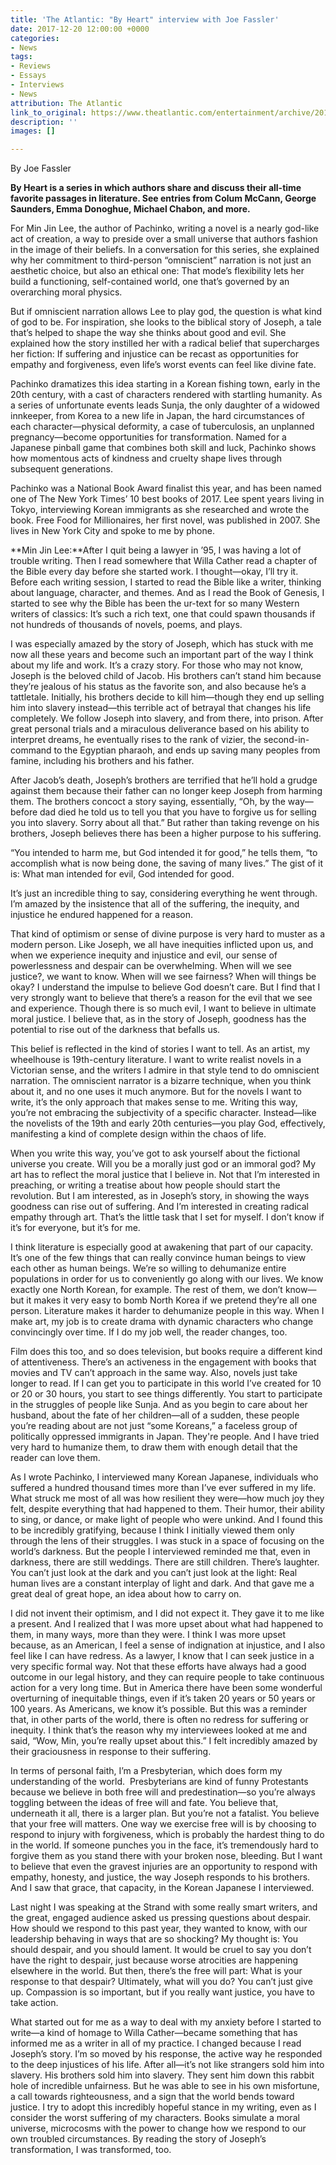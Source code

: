 ```yaml
---
title: 'The Atlantic: "By Heart" interview with Joe Fassler'
date: 2017-12-20 12:00:00 +0000
categories:
- News
tags:
- Reviews
- Essays
- Interviews
- News
attribution: The Atlantic
link_to_original: https://www.theatlantic.com/entertainment/archive/2017/12/min-jin-lee-by-heart/548810/
description: ''
images: []

---
```

By Joe Fassler

**By Heart is a series in which authors share and discuss their all-time favorite passages in literature. See entries from Colum McCann, George Saunders, Emma Donoghue, Michael Chabon, and more.**

For Min Jin Lee, the author of Pachinko, writing a novel is a nearly god-like act of creation, a way to preside over a small universe that authors fashion in the image of their beliefs. In a conversation for this series, she explained why her commitment to third-person “omniscient” narration is not just an aesthetic choice, but also an ethical one: That mode’s flexibility lets her build a functioning, self-contained world, one that’s governed by an overarching moral physics.

But if omniscient narration allows Lee to play god, the question is what kind of god to be. For inspiration, she looks to the biblical story of Joseph, a tale that’s helped to shape the way she thinks about good and evil. She explained how the story instilled her with a radical belief that supercharges her fiction: If suffering and injustice can be recast as opportunities for empathy and forgiveness, even life’s worst events can feel like divine fate.

Pachinko dramatizes this idea starting in a Korean fishing town, early in the 20th century, with a cast of characters rendered with startling humanity. As a series of unfortunate events leads Sunja, the only daughter of a widowed innkeeper, from Korea to a new life in Japan, the hard circumstances of each character—physical deformity, a case of tuberculosis, an unplanned pregnancy—become opportunities for transformation. Named for a Japanese pinball game that combines both skill and luck, Pachinko shows how momentous acts of kindness and cruelty shape lives through subsequent generations.

Pachinko was a National Book Award finalist this year, and has been named one of The New York Times’ 10 best books of 2017. Lee spent years living in Tokyo, interviewing Korean immigrants as she researched and wrote the book. Free Food for Millionaires, her first novel, was published in 2007. She lives in New York City and spoke to me by phone.

**Min Jin Lee:**After I quit being a lawyer in ’95, I was having a lot of trouble writing. Then I read somewhere that Willa Cather read a chapter of the Bible every day before she started work. I thought—okay, I’ll try it. Before each writing session, I started to read the Bible like a writer, thinking about language, character, and themes. And as I read the Book of Genesis, I started to see why the Bible has been the ur-text for so many Western writers of classics: It’s such a rich text, one that could spawn thousands if not hundreds of thousands of novels, poems, and plays.

I was especially amazed by the story of Joseph, which has stuck with me now all these years and become such an important part of the way I think about my life and work. It’s a crazy story. For those who may not know, Joseph is the beloved child of Jacob. His brothers can’t stand him because they’re jealous of his status as the favorite son, and also because he’s a tattletale. Initially, his brothers decide to kill him—though they end up selling him into slavery instead—this terrible act of betrayal that changes his life completely. We follow Joseph into slavery, and from there, into prison. After great personal trials and a miraculous deliverance based on his ability to interpret dreams, he eventually rises to the rank of vizier, the second-in-command to the Egyptian pharaoh, and ends up saving many peoples from famine, including his brothers and his father.

After Jacob’s death, Joseph’s brothers are terrified that he’ll hold a grudge against them because their father can no longer keep Joseph from harming them. The brothers concoct a story saying, essentially, “Oh, by the way—before dad died he told us to tell you that you have to forgive us for selling you into slavery. Sorry about all that.” But rather than taking revenge on his brothers, Joseph believes there has been a higher purpose to his suffering.

“You intended to harm me, but God intended it for good,” he tells them, “to accomplish what is now being done, the saving of many lives.” The gist of it is: What man intended for evil, God intended for good.

It’s just an incredible thing to say, considering everything he went through. I’m amazed by the insistence that all of the suffering, the inequity, and injustice he endured happened for a reason.

That kind of optimism or sense of divine purpose is very hard to muster as a modern person. Like Joseph, we all have inequities inflicted upon us, and when we experience inequity and injustice and evil, our sense of powerlessness and despair can be overwhelming. When will we see justice?, we want to know. When will we see fairness? When will things be okay? I understand the impulse to believe God doesn’t care. But I find that I very strongly want to believe that there’s a reason for the evil that we see and experience. Though there is so much evil, I want to believe in ultimate moral justice. I believe that, as in the story of Joseph, goodness has the potential to rise out of the darkness that befalls us.

This belief is reflected in the kind of stories I want to tell. As an artist, my wheelhouse is 19th-century literature. I want to write realist novels in a Victorian sense, and the writers I admire in that style tend to do omniscient narration. The omniscient narrator is a bizarre technique, when you think about it, and no one uses it much anymore. But for the novels I want to write, it’s the only approach that makes sense to me. Writing this way, you’re not embracing the subjectivity of a specific character. Instead—like the novelists of the 19th and early 20th centuries—you play God, effectively, manifesting a kind of complete design within the chaos of life.

When you write this way, you’ve got to ask yourself about the fictional universe you create. Will you be a morally just god or an immoral god? My art has to reflect the moral justice that I believe in. Not that I’m interested in preaching, or writing a treatise about how people should start the revolution. But I am interested, as in Joseph’s story, in showing the ways goodness can rise out of suffering. And I’m interested in creating radical empathy through art. That’s the little task that I set for myself. I don’t know if it’s for everyone, but it’s for me.

I think literature is especially good at awakening that part of our capacity. It’s one of the few things that can really convince human beings to view each other as human beings. We’re so willing to dehumanize entire populations in order for us to conveniently go along with our lives. We know exactly one North Korean, for example. The rest of them, we don’t know—but it makes it very easy to bomb North Korea if we pretend they’re all one person. Literature makes it harder to dehumanize people in this way. When I make art, my job is to create drama with dynamic characters who change convincingly over time. If I do my job well, the reader changes, too.

Film does this too, and so does television, but books require a different kind of attentiveness. There’s an activeness in the engagement with books that movies and TV can’t approach in the same way. Also, novels just take longer to read. If I can get you to participate in this world I’ve created for 10 or 20 or 30 hours, you start to see things differently. You start to participate in the struggles of people like Sunja. And as you begin to care about her husband, about the fate of her children—all of a sudden, these people you’re reading about are not just “some Koreans,” a faceless group of politically oppressed immigrants in Japan. They're people. And I have tried very hard to humanize them, to draw them with enough detail that the reader can love them.

As I wrote Pachinko, I interviewed many Korean Japanese, individuals who suffered a hundred thousand times more than I’ve ever suffered in my life. What struck me most of all was how resilient they were—how much joy they felt, despite everything that had happened to them. Their humor, their ability to sing, or dance, or make light of people who were unkind. And I found this to be incredibly gratifying, because I think I initially viewed them only through the lens of their struggles. I was stuck in a space of focusing on the world’s darkness. But the people I interviewed reminded me that, even in darkness, there are still weddings. There are still children. There’s laughter. You can’t just look at the dark and you can’t just look at the light: Real human lives are a constant interplay of light and dark. And that gave me a great deal of great hope, an idea about how to carry on.

I did not invent their optimism, and I did not expect it. They gave it to me like a present. And I realized that I was more upset about what had happened to them, in many ways, more than they were. I think I was more upset because, as an American, I feel a sense of indignation at injustice, and I also feel like I can have redress. As a lawyer, I know that I can seek justice in a very specific formal way. Not that these efforts have always had a good outcome in our legal history, and they can require people to take continuous action for a very long time. But in America there have been some wonderful overturning of inequitable things, even if it’s taken 20 years or 50 years or 100 years. As Americans, we know it’s possible. But this was a reminder that, in other parts of the world, there is often no redress for suffering or inequity. I think that’s the reason why my interviewees looked at me and said, “Wow, Min, you’re really upset about this.” I felt incredibly amazed by their graciousness in response to their suffering.

In terms of personal faith, I’m a Presbyterian, which does form my understanding of the world.  Presbyterians are kind of funny Protestants because we believe in both free will and predestination—so you’re always toggling between the ideas of free will and fate. You believe that, underneath it all, there is a larger plan. But you’re not a fatalist. You believe that your free will matters. One way we exercise free will is by choosing to respond to injury with forgiveness, which is probably the hardest thing to do in the world. If someone punches you in the face, it’s tremendously hard to forgive them as you stand there with your broken nose, bleeding. But I want to believe that even the gravest injuries are an opportunity to respond with empathy, honesty, and justice, the way Joseph responds to his brothers. And I saw that grace, that capacity, in the Korean Japanese I interviewed.

Last night I was speaking at the Strand with some really smart writers, and the great, engaged audience asked us pressing questions about despair. How should we respond to this past year, they wanted to know, with our leadership behaving in ways that are so shocking? My thought is: You should despair, and you should lament. It would be cruel to say you don’t have the right to despair, just because worse atrocities are happening elsewhere in the world. But then, there’s the free will part: What is your response to that despair? Ultimately, what will you do? You can’t just give up. Compassion is so important, but if you really want justice, you have to take action.

What started out for me as a way to deal with my anxiety before I started to write—a kind of homage to Willa Cather—became something that has informed me as a writer in all of my practice. I changed because I read Joseph’s story. I’m so moved by his response, the active way he responded to the deep injustices of his life. After all—it’s not like strangers sold him into slavery. His brothers sold him into slavery. They sent him down this rabbit hole of incredible unfairness. But he was able to see in his own misfortune, a call towards righteousness, and a sign that the world bends toward justice. I try to adopt this incredibly hopeful stance in my writing, even as I consider the worst suffering of my characters. Books simulate a moral universe, microcosms with the power to change how we respond to our own troubled circumstances. By reading the story of Joseph’s transformation, I was transformed, too.